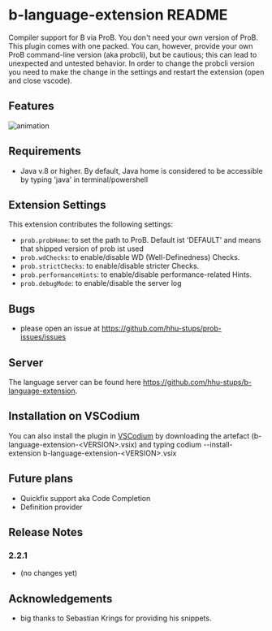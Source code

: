 # b-language-extension README

Compiler support for B via ProB. You don't need your own version of ProB. This plugin comes with one packed.
You can, however, provide your own ProB command-line version (aka probcli), but be cautious; this can lead to unexpected and untested behavior.
In order to change the probcli version you need to make the change in the settings and restart the extension (open and close vscode).

## Features

![animation](https://raw.githubusercontent.com/hhu-stups/b-language-extension/master/media/screencaputer.gif)


## Requirements

- Java v.8 or higher. By default, Java home is considered to be accessible by typing 'java' in terminal/powershell


## Extension Settings

This extension contributes the following settings:

* `prob.probHome`: to set the path to ProB. Default ist 'DEFAULT' and means that shipped version of prob ist used
* `prob.wdChecks`: to enable/disable WD (Well-Definedness) Checks. 
* `prob.strictChecks`: to enable/disable stricter Checks. 
* `prob.performanceHints`: to enable/disable performance-related Hints.
* `prob.debugMode`: to enable/disable the server log


## Bugs
- please open an issue at https://github.com/hhu-stups/prob-issues/issues

## Server
The language server can be found here https://github.com/hhu-stups/b-language-extension. 

## Installation on VSCodium

You can also install the plugin in [VSCodium](https://vscodium.com) by downloading the artefact (b-language-extension-\<VERSION>.vsix) and typing
 codium --install-extension b-language-extension-\<VERSION>.vsix 

## Future plans
- Quickfix support aka Code Completion
- Definition provider


## Release Notes

### 2.2.1

- (no changes yet)

## Acknowledgements

- big thanks to Sebastian Krings for providing his snippets.